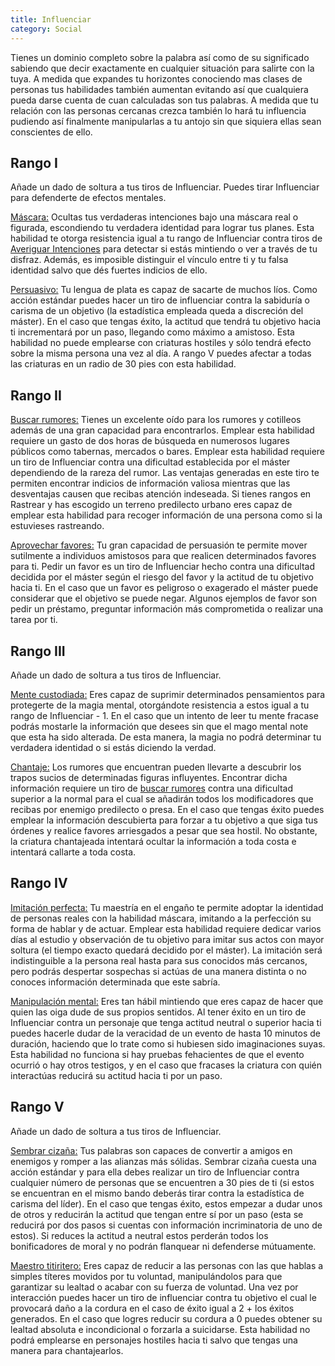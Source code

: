 ```yaml
---
title: Influenciar
category: Social
---
```


Tienes un dominio completo sobre la palabra así como de su significado sabiendo que decir exactamente en cualquier situación para salirte con la tuya. A medida que expandes tu horizontes conociendo mas clases de personas tus habilidades también aumentan evitando así que cualquiera pueda darse cuenta de cuan calculadas son tus palabras. A medida que tu relación con las personas cercanas crezca también lo hará tu influencia pudiendo así finalmente manipularlas a tu antojo sin que siquiera ellas sean conscientes de ello.

## Rango I

Añade un dado de soltura a tus tiros de Influenciar. Puedes tirar Influenciar para defenderte de efectos mentales.

<u>Máscara:</u> Ocultas tus verdaderas intenciones bajo una máscara real o figurada, escondiendo tu verdadera identidad para lograr tus planes. Esta habilidad te otorga resistencia igual a tu rango de Influenciar contra tiros de [Averiguar Intenciones](https://raldamain.com/rules/Crear%20personajes/talentos.html#averiguar-intenciones-sab) para detectar si estás mintiendo o ver a través de tu disfraz. Además, es imposible distinguir el vínculo entre ti y tu falsa identidad salvo que dés fuertes indicios de ello. 

<u>Persuasivo:</u> Tu lengua de plata es capaz de sacarte de muchos líos. Como acción estándar puedes hacer un tiro de influenciar contra la sabiduría o carisma de un objetivo (la estadística empleada queda a discreción del máster). En el caso que tengas éxito, la actitud que tendrá tu objetivo hacia ti incrementará por un paso, llegando como máximo a amistoso. Esta habilidad no puede emplearse con criaturas hostiles y sólo tendrá efecto sobre la misma persona una vez al día. A rango V puedes afectar a todas las criaturas en un radio de 30 pies con esta habilidad.

## Rango II

<u>Buscar rumores:</u> Tienes un excelente oído para los rumores y cotilleos además de una gran capacidad para encontrarlos. Emplear esta habilidad requiere un gasto de dos horas de búsqueda en numerosos lugares públicos como tabernas, mercados o bares. Emplear esta habilidad requiere un tiro de Influenciar contra una dificultad establecida por el máster dependiendo de la rareza del rumor. Las ventajas generadas en este tiro te permiten encontrar indicios de información valiosa mientras que las desventajas causen que recibas atención indeseada. Si tienes rangos en Rastrear y has escogido un terreno predilecto urbano eres capaz de emplear esta habilidad para recoger información de una persona como si la estuvieses rastreando.

<u>Aprovechar favores:</u> Tu gran capacidad de persuasión te permite mover sutilmente a individuos amistosos para que realicen determinados favores para ti. Pedir un favor es un tiro de Influenciar hecho contra una dificultad decidida por el máster según el riesgo del favor y la actitud de tu objetivo hacia ti. En el caso que un favor es peligroso o exagerado el máster puede considerar que el objetivo se puede negar. Algunos ejemplos de favor son pedir un préstamo, preguntar información más comprometida o realizar una tarea por ti.

## Rango III

Añade un dado de soltura a tus tiros de Influenciar.

<u>Mente custodiada:</u> Eres capaz de suprimir determinados pensamientos para protegerte de la magia mental, otorgándote resistencia a estos igual a tu rango de Influenciar - 1. En el caso que un intento de leer tu mente fracase podrás mostarle la información que desees sin que el mago mental note que esta ha sido alterada. De esta manera, la magia no podrá determinar tu verdadera identidad o si estás diciendo la verdad.

<u>Chantaje:</u> Los rumores que encuentran pueden llevarte a descubrir los trapos sucios de determinadas figuras influyentes. Encontrar dicha información requiere un tiro de [buscar rumores](https://raldamain.com/rules/Rangos/Social/influenciar.html#rango-ii) contra una dificultad superior a la normal para el cual se añadirán todos los modificadores que recibas por enemigo predilecto o presa. En el caso que tengas éxito puedes emplear la información descubierta para forzar a tu objetivo a que siga tus órdenes y realice favores arriesgados a pesar que sea hostil. No obstante, la criatura chantajeada intentará ocultar la información a toda costa e intentará callarte a toda costa.

## Rango IV

<u>Imitación perfecta:</u> Tu maestría en el engaño te permite adoptar la identidad de personas reales con la habilidad máscara, imitando a la perfección su forma de hablar y de actuar. Emplear esta habilidad requiere dedicar varios días al estudio y observación de tu objetivo para imitar sus actos con mayor soltura (el tiempo exacto quedará decidido por el máster). La imitación será indistinguible a la persona real hasta para sus conocidos más cercanos, pero podrás despertar sospechas si actúas de una manera distinta o no conoces información determinada que este sabría. 

<u>Manipulación mental:</u> Eres tan hábil mintiendo que eres capaz de hacer que quien las oiga dude de sus propios sentidos. Al tener éxito en un tiro de Influenciar contra un personaje que tenga actitud neutral o superior hacia ti puedes hacerle dudar de la veracidad de un evento de hasta 10 minutos de duración, haciendo que lo trate como si hubiesen sido imaginaciones suyas. Esta habilidad no funciona si hay pruebas fehacientes de que el evento ocurrió o hay otros testigos, y en el caso que fracases la criatura con quién interactúas reducirá su actitud hacia ti por un paso. 

## Rango V

Añade un dado de soltura a tus tiros de Influenciar.

<u>Sembrar cizaña:</u> Tus palabras son capaces de convertir a amigos en enemigos y romper a las alianzas más sólidas. Sembrar cizaña cuesta una acción estándar y para ella debes realizar un tiro de Influenciar contra cualquier número de personas que se encuentren a 30 pies de ti (si estos se encuentran en el mismo bando deberás tirar contra la estadística de carisma del líder). En el caso que tengas éxito, estos empezar a dudar unos de otros y reducirán la actitud que tengan entre sí por un paso (esta se reducirá por dos pasos si cuentas con información incriminatoria de uno de estos). Si reduces la actitud a neutral estos perderán todos los bonificadores de moral y no podrán flanquear ni defenderse mútuamente. 

<u>Maestro titiritero:</u> Eres capaz de reducir a las personas con las que hablas a simples títeres movidos por tu voluntad, manipulándolos para que garantizar su lealtad o acabar con su fuerza de voluntad. Una vez por interacción puedes hacer un tiro de influenciar contra tu objetivo el cual le provocará daño a la cordura en el caso de éxito igual a 2 + los éxitos generados. En el caso que logres reducir su cordura a 0 puedes obtener su lealtad absoluta e incondicional o forzarla a suicidarse. Esta habilidad no podrá emplearse en personajes hostiles hacia ti salvo que tengas una manera para chantajearlos.